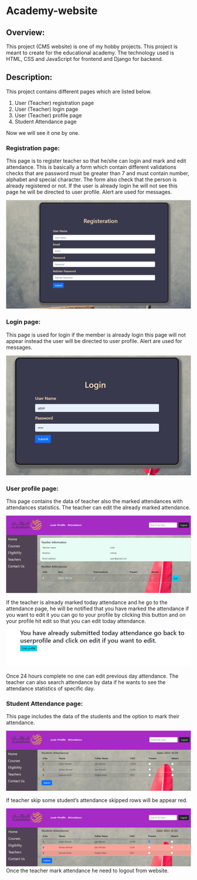 # Academy-website

## Overview: 
This project (CMS website) is one of my hobby projects. This project is meant to create for the educational academy. The technology used is HTML, CSS and JavaScript for frontend and Django for backend.

## Description:
This project contains different pages which are listed below.

1. User (Teacher) registration page
2. User (Teacher) login page
3. User (Teacher) profile page
4. Student Attendance page

Now we will see it one by one.

### Registration page:
This page is to register teacher so that he/she can login and mark and edit attendance. This is basically a form which contain different validations checks that are password must be greater than 7 and must contain number, alphabet and special character. The form also check that the person is already registered or not. If the user is already login he will not see this page he will be directed to user profile. Alert are used for messages.

![](screen%20shots/registration%20page.PNG)

### Login page:
This page is used for login if the member is already login this page will not appear instead the user will be directed to user profile. Alert are used for messages.

![](screen%20shots/login.PNG)

### User profile page:
This page contains the data of teacher also the marked attendances with attendances statistics. The teacher can edit the already marked attendance. 

![](screen%20shots/user%20profile.PNG)

If the teacher is already marked today attendance and he go to the attendance page, he will be notified that you have marked the attendance if you want to edit it you can go to your profile by clicking this button and on your profile hit edit so that you can edit today attendance. 

![](screen%20shots/attendance%20already%20submitted.PNG)

Once 24 hours complete no one can edit previous day attendance. 
The teacher can also search attendance by data if he wants to see the attendance statistics of specific day.

### Student Attendance page:
This page includes the data of the students and the option to mark their attendance. 

![](screen%20shots/attendance%20page.PNG)

If teacher skip some student’s attendance skipped rows will be appear red.

![](screen%20shots/some%20field%20missing.PNG)
Once the teacher mark attendance he need to logout from website.

